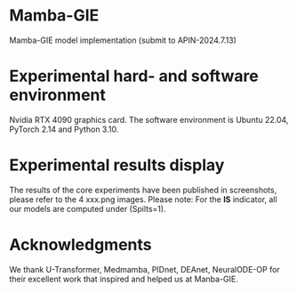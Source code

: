 # Mamba-GIE
Mamba-GIE model implementation (submit to APIN-2024.7.13)
# Experimental hard- and software environment
Nvidia RTX 4090 graphics card. The software environment is Ubuntu 22.04, PyTorch 2.14 and Python 3.10. 
# Experimental results display
The results of the core experiments have been published in screenshots, please refer to the 4 xxx.png images. Please note: For the **IS** indicator, all our models are computed under (Spilts=1).
# Acknowledgments
We thank U-Transformer, Medmamba, PIDnet, DEAnet, NeuralODE-OP for their excellent work that inspired and helped us at Manba-GIE.

